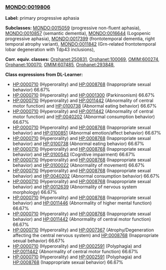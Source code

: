 
### [MONDO:0019806](http://purl.obolibrary.org/obo/MONDO_0019806)
**Label:** primary progressive aphasia

**Subclasses:** [MONDO:0015059](http://purl.obolibrary.org/obo/MONDO_0015059) (progressive non-fluent aphasia), [MONDO:0010857](http://purl.obolibrary.org/obo/MONDO_0010857) (semantic dementia), [MONDO:0016644](http://purl.obolibrary.org/obo/MONDO_0016644) (Logopenic progressive aphasia), [MONDO:0017399](http://purl.obolibrary.org/obo/MONDO_0017399) (frontotemporal dementia, right temporal atrophy variant), [MONDO:0011842](http://purl.obolibrary.org/obo/MONDO_0011842) (Grn-related frontotemporal lobar degeneration with Tdp43 inclusions), 

**Corr. equiv. classes:** [Orphanet:250831](http://www.orpha.net/ORDO/Orphanet_250831), [Orphanet:100069](http://www.orpha.net/ORDO/Orphanet_100069), [OMIM:600274](http://purl.obolibrary.org/obo/OMIM_600274), [Orphanet:100070](http://www.orpha.net/ORDO/Orphanet_100070), [OMIM:607485](http://purl.obolibrary.org/obo/OMIM_607485), [Orphanet:293848](http://www.orpha.net/ORDO/Orphanet_293848), 

**Class expressions from DL-Learner:**

- [HP:0000710](http://purl.obolibrary.org/obo/HP_0000710) (Hyperorality) and [HP:0008768](http://purl.obolibrary.org/obo/HP_0008768) (Inappropriate sexual behavior) 66.67%
- [HP:0000710](http://purl.obolibrary.org/obo/HP_0000710) (Hyperorality) and [HP:0001300](http://purl.obolibrary.org/obo/HP_0001300) (Parkinsonism) 66.67%
- [HP:0000710](http://purl.obolibrary.org/obo/HP_0000710) (Hyperorality) and [HP:0011442](http://purl.obolibrary.org/obo/HP_0011442) (Abnormality of central motor function) and [HP:0100738](http://purl.obolibrary.org/obo/HP_0100738) (Abnormal eating behavior) 66.67%
- [HP:0000710](http://purl.obolibrary.org/obo/HP_0000710) (Hyperorality) and [HP:0011442](http://purl.obolibrary.org/obo/HP_0011442) (Abnormality of central motor function) and [HP:0040202](http://purl.obolibrary.org/obo/HP_0040202) (Abnormal consumption behavior) 66.67%
- [HP:0000710](http://purl.obolibrary.org/obo/HP_0000710) (Hyperorality) and [HP:0008768](http://purl.obolibrary.org/obo/HP_0008768) (Inappropriate sexual behavior) and [HP:0100851](http://purl.obolibrary.org/obo/HP_0100851) (Abnormal emotion/affect behavior) 66.67%
- [HP:0000710](http://purl.obolibrary.org/obo/HP_0000710) (Hyperorality) and [HP:0008768](http://purl.obolibrary.org/obo/HP_0008768) (Inappropriate sexual behavior) and [HP:0100738](http://purl.obolibrary.org/obo/HP_0100738) (Abnormal eating behavior) 66.67%
- [HP:0000710](http://purl.obolibrary.org/obo/HP_0000710) (Hyperorality) and [HP:0008768](http://purl.obolibrary.org/obo/HP_0008768) (Inappropriate sexual behavior) and [HP:0100543](http://purl.obolibrary.org/obo/HP_0100543) (Cognitive impairment) 66.67%
- [HP:0000710](http://purl.obolibrary.org/obo/HP_0000710) (Hyperorality) and [HP:0008768](http://purl.obolibrary.org/obo/HP_0008768) (Inappropriate sexual behavior) and [HP:0100022](http://purl.obolibrary.org/obo/HP_0100022) (Abnormality of movement) 66.67%
- [HP:0000710](http://purl.obolibrary.org/obo/HP_0000710) (Hyperorality) and [HP:0008768](http://purl.obolibrary.org/obo/HP_0008768) (Inappropriate sexual behavior) and [HP:0040202](http://purl.obolibrary.org/obo/HP_0040202) (Abnormal consumption behavior) 66.67%
- [HP:0000710](http://purl.obolibrary.org/obo/HP_0000710) (Hyperorality) and [HP:0008768](http://purl.obolibrary.org/obo/HP_0008768) (Inappropriate sexual behavior) and [HP:0012639](http://purl.obolibrary.org/obo/HP_0012639) (Abnormality of nervous system morphology) 66.67%
- [HP:0000710](http://purl.obolibrary.org/obo/HP_0000710) (Hyperorality) and [HP:0008768](http://purl.obolibrary.org/obo/HP_0008768) (Inappropriate sexual behavior) and [HP:0011446](http://purl.obolibrary.org/obo/HP_0011446) (Abnormality of higher mental function) 66.67%
- [HP:0000710](http://purl.obolibrary.org/obo/HP_0000710) (Hyperorality) and [HP:0008768](http://purl.obolibrary.org/obo/HP_0008768) (Inappropriate sexual behavior) and [HP:0011442](http://purl.obolibrary.org/obo/HP_0011442) (Abnormality of central motor function) 66.67%
- [HP:0000710](http://purl.obolibrary.org/obo/HP_0000710) (Hyperorality) and [HP:0007367](http://purl.obolibrary.org/obo/HP_0007367) (Atrophy/Degeneration affecting the central nervous system) and [HP:0008768](http://purl.obolibrary.org/obo/HP_0008768) (Inappropriate sexual behavior) 66.67%
- [HP:0000710](http://purl.obolibrary.org/obo/HP_0000710) (Hyperorality) and [HP:0002591](http://purl.obolibrary.org/obo/HP_0002591) (Polyphagia) and [HP:0011442](http://purl.obolibrary.org/obo/HP_0011442) (Abnormality of central motor function) 66.67%
- [HP:0000710](http://purl.obolibrary.org/obo/HP_0000710) (Hyperorality) and [HP:0002591](http://purl.obolibrary.org/obo/HP_0002591) (Polyphagia) and [HP:0008768](http://purl.obolibrary.org/obo/HP_0008768) (Inappropriate sexual behavior) 66.67%


